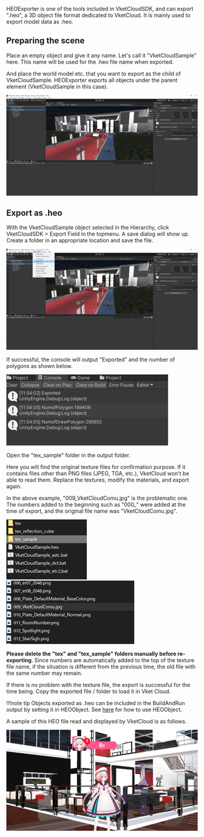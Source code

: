 HEOExporter is one of the tools included in VketCloudSDK, and can export ".heo", a 3D object file format dedicated to VketCloud. It is mainly used to export model data as .heo.

## Preparing the scene
Place an empty object and give it any name. Let's call it "VketCloudSample" here. This name will be used for the .heo file name when exported.

And place the world model etc. that you want to export as the child of VketCloudSample. HEOExporter exports all objects under the parent element (VketCloudSample in this case).

<img src="img/スクリーンショット 2022-05-13 115248.png">

## Export as .heo
With the VketCloudSample object selected in the Hierarchy, click VketCloudSDK > Export Field in the topmenu. A save dialog will show up. Create a folder in an appropriate location and save the file.

<img src="img/スクリーンショット 2022-05-13 115324.png">

If successful, the console will output "Exported" and the number of polygons as shown below.

<img src="img/スクリーンショット 2022-05-13 115417.png">

Open the "tex_sample" folder in the output folder.

Here you will find the original texture files for confirmation purpose. If it contains files other than PNG files (JPEG, TGA, etc.), VketCloud won't be able to read them. Replace the textures, modify the materials, and export again.

In the above example, "009_VketCloudComu.jpg" is the problematic one. The numbers added to the beginning such as "000_" were added at the time of export, and the original file name was "VketCloudComu.jpg".

<img src="img/スクリーンショット 2022-05-13 151156.png">
<img src="img/スクリーンショット 2022-05-13 151129.png">

**Please delete the "tex" and "tex_sample" folders manually before re-exporting**. Since numbers are automatically added to the top of the texture file name, if the situation is different from the previous time, the old file with the same number may remain.

If there is no problem with the texture file, the export is successful for the time being. Copy the exported file / folder to load it in Vket Cloud.

!!!note tip
     Objects exported as .heo can be included in the BuildAndRun output by setting it in HEOObject. See [here](../HEOComponents/HEOObject.md) for how to use HEOObject.

A sample of this HEO file read and displayed by VketCloud is as follows.

<img src="img/スクリーンショット 2022-05-13 114449.png">